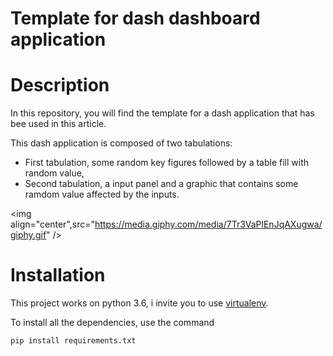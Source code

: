 # Template for dash dashboard application

# Description
In this repository, you will find the template for a dash application that has bee used in this article.

This dash application is composed of two tabulations:

- First tabulation, some random key figures followed by a table fill with random value,
- Second tabulation, a input panel and a graphic that contains some ramdom value affected by the inputs.


<img align="center",src="https://media.giphy.com/media/7Tr3VaPlEnJqAXugwa/giphy.gif" />




# Installation

This project works on python 3.6, i invite you to use [virtualenv]("https://virtualenv.pypa.io/en/stable/").

To install all the dependencies, use the command

```
pip install requirements.txt
```
